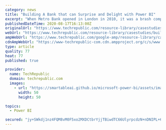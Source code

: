 ```yaml
---
category: news
title: "Building A Bank that can Surprise and Delight with Power BI"
excerpt: "When Metro Bank opened in London in 2010, it was a brash competitor in a seriously traditional industry. The vision is to redefine the relationship people have with their bank by innovating ..."
publishedDateTime: 2020-08-17T16:13:00Z
originalUrl: "https://www.techrepublic.com/resource-library/casestudies/building-a-bank-that-can-surprise-and-delight-with-power-bi/"
webUrl: "https://www.techrepublic.com/resource-library/casestudies/building-a-bank-that-can-surprise-and-delight-with-power-bi/"
ampWebUrl: "https://www.techrepublic.com/google-amp/resource-library/casestudies/building-a-bank-that-can-surprise-and-delight-with-power-bi/"
cdnAmpWebUrl: "https://www-techrepublic-com.cdn.ampproject.org/c/s/www.techrepublic.com/google-amp/resource-library/casestudies/building-a-bank-that-can-surprise-and-delight-with-power-bi/"
type: article
quality: 77
heat: 77
published: true

provider:
  name: TechRepublic
  domain: techrepublic.com
  images:
    - url: "https://smartableai.github.io/microsoft-power-bi/assets/images/organizations/techrepublic.com-50x50.jpg"
      width: 50
      height: 50

topics:
  - Power BI

secured: "jy+SWkdj1nz4FQM8vM0F5xo2MXDCtbrYjjTBiwdTC66UlyrpcdzN+nDNIPL+6dGeksxMzvkCtGaW5gW76GNPwFRnC0dutB9CTwFGZgvI1iR08XuLP4I2ghG7YAgU0/OE5+itAZrtamvD+i0e0vFc/ohZLOOvK+Fc64bya86UnLhJwbVYsFUn18S+gXMsbJcUR1IqkpPlr5fpZsUFED0MILB4ULHkZw77cQDi9iMC3VCs5wSiHUxK6mDql62pxmRbqUY33bmrKK0W9yvdFYvq2YIjakyDmgqLHRE3241xw6lxNRXWH2p0CUSE1o5L754X9u78a2C6IrKytibdNUcJtw==;+n4/AFO5hqdSgZ/mHQZ6aQ=="
---
```


